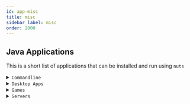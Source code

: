 ```yaml
---
id: app-misc
title: misc
sidebar_label: misc
order: 2000
---
```



## Java Applications
This is a short list of applications that can be installed and run using ```nuts``` 

<details>
     <summary><code>Commandline</code></summary>

| App Name    | Description                               |
|-------------|-------------------------------------------|
| nuts        | nuts package manager                      |
| nsh         | bash compatible shell (rewritten in java) |
| spring-cli  | spring cli tool                           |
| ndocusaurus | Facebook Documentation Tool Templater     |
| nmvn        | maven wrapper                             |
| ...         |                                           |

</details>


<details>
     <summary><code>Desktop Apps</code></summary>

| App Name    | Description            |
|-------------|------------------------|
| jdiskreport | Disk reporting Tool    |
| jedit       | Text Editor            |
| jmeld       | File/Folder Comparator |
| ...         |                        |

</details>



<details>
     <summary><code>Games</code></summary>

| App Name    | Description       |
|-------------|-------------------|
| flappy-bird | Arcade Game       |
| mindustry   | tower defense RTS |
| ...         |                   |

</details>

<details>
     <summary><code>Servers</code></summary>

| App Name  | Description               |
|-----------|---------------------------|
| nserver   | Nuts Repository Server    |
| ntomcat   | Tomcat Webserver Wrapper  |
| mindustry | tower defense RTS server  |
| ...       |                           |

</details>


